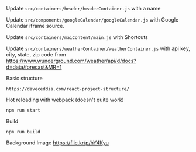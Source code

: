 Update `src/containers/header/headerContainer.js` with a name

Update `src/components/googleCalendar/googleCalendar.js` with
Google Calendar iframe source.

Update `src/containers/maiContent/main.js` with Shortcuts

Update `src/containers/weatherContainer/weatherContainer.js` with api key, city,
state, zip code from
https://www.wunderground.com/weather/api/d/docs?d=data/forecast&MR=1

Basic structure
```
https://daveceddia.com/react-project-structure/
```

Hot reloading with webpack (doesn't quite work)
```
npm run start
```

Build
```
npm run build
```


Background Image
https://flic.kr/p/hY4Kyu
